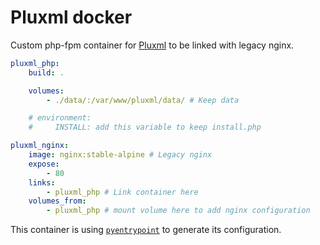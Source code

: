 # Pluxml docker

Custom php-fpm container for [Pluxml](http://www.pluxml.org/) to be linked with legacy nginx.

```yaml
pluxml_php:
    build: .

    volumes:
        - ./data/:/var/www/pluxml/data/ # Keep data

    # environment:
    #     INSTALL: add this variable to keep install.php

pluxml_nginx:
    image: nginx:stable-alpine # Legacy nginx
    expose:
        - 80
    links:
        - pluxml_php # Link container here
    volumes_from:
        - pluxml_php # mount volume here to add nginx configuration

```

This container is using [`pyentrypoint`](https://github.com/cmehay/pyentrypoint) to generate its configuration.
